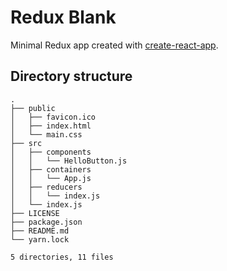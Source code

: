 
# Redux Blank

Minimal Redux app created with [create-react-app].

## Directory structure

```
.
├── public
│   ├── favicon.ico
│   ├── index.html
│   └── main.css
├── src
│   ├── components
│   │   └── HelloButton.js
│   ├── containers
│   │   └── App.js
│   ├── reducers
│   │   └── index.js
│   └── index.js
├── LICENSE
├── package.json
├── README.md
└── yarn.lock

5 directories, 11 files
```

[create-react-app]: https://github.com/facebookincubator/create-react-app "a node.js script"
